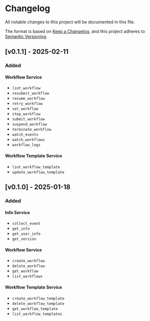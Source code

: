 # Changelog

All notable changes to this project will be documented in this file.

The format is based on [Keep a Changelog](https://keepachangelog.com/en/1.1.0/),
and this project adheres to [Semantic Versioning](https://semver.org/spec/v2.0.0.html).

## [v0.1.1] - 2025-02-11

### Added

#### Workflow Service

- `lint_workflow`
- `resubmit_workflow`
- `resume_workflow`
- `retry_workflow`
- `set_workflow`
- `stop_workflow`
- `submit_workflow`
- `suspend_workflow`
- `terminate_workflow`
- `watch_events`
- `watch_workflows`
- `workflow_logs`

#### Workflow Template Service

- `lint_workflow_template`
- `update_workflow_template`

## [v0.1.0] - 2025-01-18

### Added

#### Info Service

- `collect_event`
- `get_info`
- `get_user_info`
- `get_version`

#### Workflow Service

- `create_workflow`
- `delete_workflow`
- `get_workflow`
- `list_workflows`

#### Workflow Template Service

- `create_workflow_template`
- `delete_workflow_template`
- `get_workflow_template`
- `list_workflow_templates`
